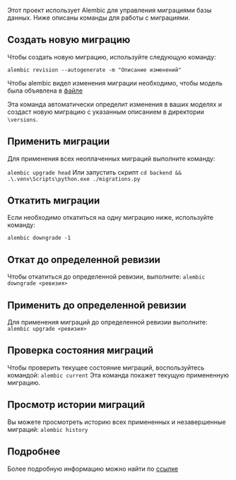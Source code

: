 Этот проект использует Alembic для управления миграциями базы данных. Ниже описаны команды для работы с миграциями.


## Создать новую миграцию

Чтобы создать новую миграцию, используйте следующую команду:

    alembic revision --autogenerate -m "Описание изменений"
Чтобы alembic видел изменения миграции необходимо, чтобы модель была объявлена в [файле](../src/db/__init__.py)

Эта команда автоматически определит изменения в ваших моделях и создаст новую миграцию с указанным описанием в 
директории `\versions`.

## Применить миграции
Для применения всех неоплаченных миграций выполните команду:

   ```alembic upgrade head```
Или запустить скрипт ```cd backend && .\.venv\Scripts\python.exe ./migrations.py```
   

## Откатить миграции
Если необходимо откатиться на одну миграцию ниже, используйте команду:

   ```alembic downgrade -1```
   

## Откат до определенной ревизии
Чтобы откатиться до определенной ревизии, выполните:
```alembic downgrade <ревизия>```
   

## Применить до определенной ревизии
Для применения миграций до определенной ревизии выполните:
```alembic upgrade <ревизия>```
   

## Проверка состояния миграций

Чтобы проверить текущее состояние миграций, воспользуйтесь командой:
```alembic current```
Эта команда покажет текущую примененную миграцию.

## Просмотр истории миграций
Вы можете просмотреть историю всех примененных и незавершенные миграций:
```alembic history```

## Подробнее
Более подробную информацию можно найти по [ссылке](https://alembic.sqlalchemy.org/en/latest/)